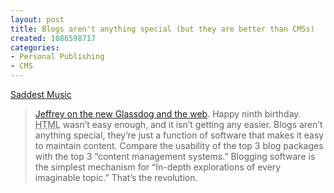 ```yaml
--- 
layout: post
title: Blogs aren't anything special (but they are better than CMSs)
created: 1086598717
categories: 
- Personal Publishing
- CMS
---
```

<a href="http://photomatt.net/archives/2004/06/02/saddest-music/">Saddest Music</a><br />
<blockquote>
<a href="http://www.zeldman.com/daily/0604a.shtml#saddest">Jeffrey on the new Glassdog and the web</a>. Happy ninth birthday. <acronym title="HyperText Markup Language">HTML</acronym> wasn&#8217;t easy enough, and it isn&#8217;t getting any easier. Blogs aren&#8217;t anything special, they&#8217;re just a function of software that makes it easy to maintain content. Compare the usability of the top 3 blog packages with the top 3 &#8220;content management systems.&#8221; Blogging software is the simplest mechanism for &#8220;In-depth explorations of every imaginable topic.&#8221; That&#8217;s the revolution.
</blockquote>
